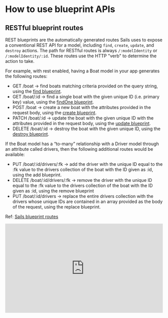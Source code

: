 # How to use blueprint APIs

## RESTful blueprint routes
REST blueprints are the automatically generated routes Sails uses to expose a conventional REST API for a model, including `find`, `create`, `update`, and `destroy` actions. The path for RESTful routes is always `/:modelIdentity` or `/:modelIdentity/:id`. These routes use the HTTP "verb" to determine the action to take.

For example, with rest enabled, having a Boat model in your app generates the following routes:

- GET /boat -> find boats matching criteria provided on the query string, using the [find blueprint](https://sailsjs.com/documentation/reference/blueprint-api/find-where).
- GET /boat/:id -> find a single boat with the given unique ID (i.e. primary key) value, using the [findOne blueprint](https://sailsjs.com/documentation/reference/blueprint-api/find-one).
- POST /boat -> create a new boat with the attributes provided in the request body, using the [create blueprint](https://sailsjs.com/documentation/reference/blueprint-api/create).
- PATCH /boat/:id -> update the boat with the given unique ID with the attributes provided in the request body, using the [update blueprint](https://sailsjs.com/documentation/reference/blueprint-api/update).
- DELETE /boat/:id -> destroy the boat with the given unique ID, using the [destroy blueprint](https://sailsjs.com/documentation/reference/blueprint-api/destroy).

If the Boat model has a “to-many” relationship with a Driver model through an attribute called drivers, then the following additional routes would be available:

- PUT /boat/:id/drivers/:fk -> add the driver with the unique ID equal to the :fk value to the drivers collection of the boat with the ID given as :id, using the add blueprint.
- DELETE /boat/:id/drivers/:fk -> remove the driver with the unique ID equal to the :fk value to the drivers collection of the boat with the ID given as :id, using the remove blueprint
- PUT /boat/:id/drivers -> replace the entire drivers collection with the drivers whose unique IDs are contained in an array provided as the body of the request, using the replace blueprint.

Ref: [Sails blueprint routes](https://sailsjs.com/documentation/concepts/blueprints/blueprint-routes#?restful-blueprint-routes)

<div style="position: relative; padding-bottom: 56.25%; height: 0;"><iframe src="https://www.loom.com/embed/08eeb7ed910f47d6abbe277b680ccacd" frameborder="0" webkitallowfullscreen mozallowfullscreen allowfullscreen style="position: absolute; top: 0; left: 0; width: 100%; height: 100%;"></iframe></div>